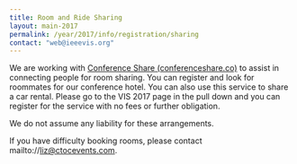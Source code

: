 ```yaml
---
title: Room and Ride Sharing
layout: main-2017
permalink: /year/2017/info/registration/sharing
contact: "web@ieeevis.org"
---
```


We are working with [Conference Share (conferenceshare.co)](http://conferenceshare.co) to assist in connecting people for room sharing. 
You can register and look for roommates for our conference hotel. 
You can also use this service to share a car rental. 
Please go to the VIS 2017 page in the pull down and you can register for the service with no fees or further obligation.

We do not assume any liability for these arrangements.

If you have difficulty booking rooms, please contact mailto://liz@ctocevents.com.

